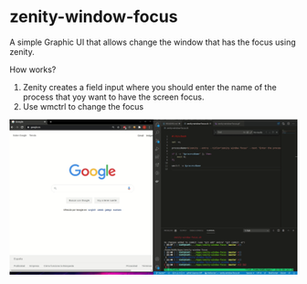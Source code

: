# zenity-window-focus
A simple Graphic UI that allows change the window that has the focus using zenity.

How works?

1. Zenity creates a field input where you should enter the name of the process that yoy want to have the screen focus.
2. Use wmctrl to change the focus

![Script-Image](https://raw.githubusercontent.com/kb05/zenity-window-focus/master/images/zenity-window-focus.gif)
